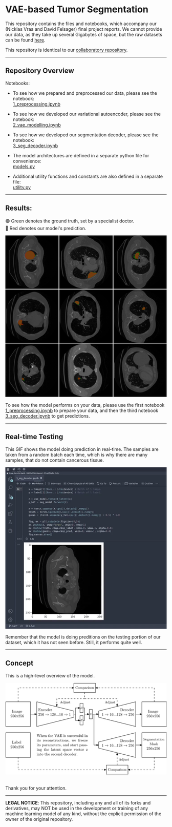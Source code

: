 # VAE-based Tumor Segmentation
This repository contains the files and notebooks, which accompany our (Nicklas Vraa and David Felsager) final project reports. We cannot provide our data, as they take up several Gigabytes of space, but the raw datasets can be found [here](http://medicaldecathlon.com/).

This repository is identical to our [collaboratory repository](https://github.com/felsager/vae_lung_tumor_segmentation).

---
## Repository Overview
Notebooks:
- To see how we prepared and preprocessed our data, please see the notebook: \
  [1_preprocessing.ipynb](https://github.com/NicklasVraa/vae_based_segmentation/blob/main/notebooks/1_preprocessing.ipynb)

- To see how we developed our variational autoencoder, please see the notebook: \
  [2_vae_modelling.ipynb](https://github.com/NicklasVraa/vae_based_segmentation/blob/main/notebooks/2_vae_modelling.ipynb)

- To see how we developed our segmentation decoder, please see the notebook: \
  [3_seg_decoder.ipynb](https://github.com/NicklasVraa/vae_based_segmentation/blob/main/notebooks/3_seg_decoder.ipynb)

- The model architectures are defined in a separate python file for convenience: \
  [models.py](https://github.com/NicklasVraa/vae_based_segmentation/blob/main/notebooks/models.py)

- Additional utility functions and constants are also defined in a separate file: \
  [utility.py](https://github.com/NicklasVraa/vae_based_segmentation/blob/main/notebooks/utility.py)

---
## Results:
🟢 Green denotes the ground truth, set by a specialist doctor. \
🔴 Red denotes our model's prediction.

![Find in figures directory, if not loaded.](figures/results.png)

To see how the model performs on your data, please use the first notebook [1_preprocessing.ipynb](https://github.com/NicklasVraa/vae_based_segmentation/blob/main/notebooks/1_preprocessing.ipynb) to prepare your data, and then the third notebook [3_seg_decoder.ipynb](https://github.com/NicklasVraa/vae_based_segmentation/blob/main/notebooks/3_seg_decoder.ipynb) to get predictions.

---
## Real-time Testing
This GIF shows the model doing prediction in real-time. The samples are taken from a random batch each time, which is why there are many samples, that do not contain cancerous tissue.

![Find in results directory, if not loaded.](results/model_test_1.gif)

Remember that the model is doing preditions on the testing portion of our dataset, which it has not seen before. Still, it performs quite well.

---
## Concept
This is a high-level overview of the model.

![Model architecture and information flow.](figures/model_arch.svg)

\
Thank you for your attention.

---
**LEGAL NOTICE**: This repository, including any and all of its forks and derivatives, may NOT be used in the development or training of any machine learning model of any kind, without the explicit permission of the owner of the original repository.
